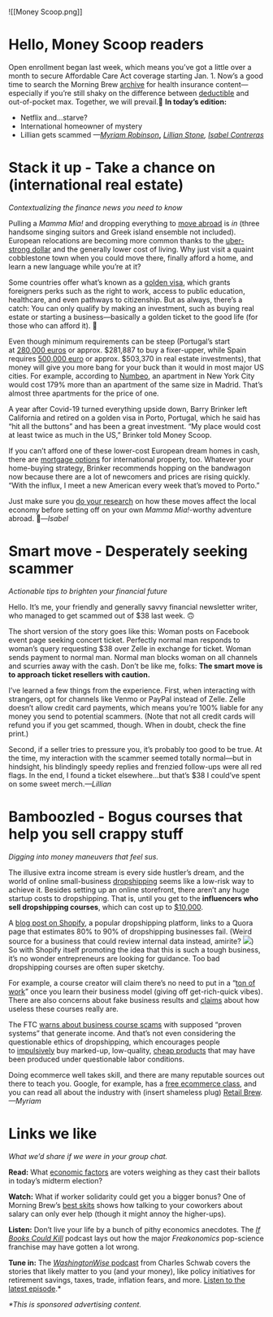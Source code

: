 ![[Money Scoop.png]]

# Hello, Money Scoop readers
Open enrollment began last week, which means you’ve got a little over a month to secure Affordable Care Act coverage starting Jan. 1. Now’s a good time to search the Morning Brew [archive](https://link.morningbrew.com/click/29634838.293298/aHR0cHM6Ly93d3cubW9ybmluZ2JyZXcuY29tL3NlYXJjaD9xPWhlYWx0aCUyMGluc3VyYW5jZSZzZWFyY2g9bmF2Jm1pZD0yMzBkZjcwMjQ3ZDk2NjZkMDM0MDk4MDljZTUxNjRkZA/6360d8c913646a717506c2efB5653f317) for health insurance content—especially if you’re still shaky on the difference between [deductible](https://link.morningbrew.com/click/29634838.293298/aHR0cHM6Ly93d3cubW9ybmluZ2JyZXcuY29tL21vbmV5LXNjb29wL3N0b3JpZXMvMjAyMi8wOS8yNi95b3UtcmUtb3V0LW9mLXBvY2tldD91dG1fY2FtcGFpZ249bXMmdXRtX21lZGl1bT1uZXdzbGV0dGVyJnV0bV9zb3VyY2U9bW9ybmluZ19icmV3Jm1pZD0yMzBkZjcwMjQ3ZDk2NjZkMDM0MDk4MDljZTUxNjRkZA/6360d8c913646a717506c2efB120f233a) and out-of-pocket max. Together, we will prevail.👶
**In today’s edition:**
-   Netflix and…starve?
-   International homeowner of mystery
-   Lillian gets scammed
_—[Myriam Robinson](https://link.morningbrew.com/click/29634838.293298/aHR0cHM6Ly90d2l0dGVyLmNvbS9teXJpYW1hbmRtb25leT91dG1fY2FtcGFpZ249bXMmdXRtX21lZGl1bT1uZXdzbGV0dGVyJnV0bV9zb3VyY2U9bW9ybmluZ19icmV3/6360d8c913646a717506c2efB27d201ac)_**,** _[Lillian Stone](https://link.morningbrew.com/click/29634838.293298/aHR0cDovL3R3aXR0ZXIuY29tL29yaWdpbmFsc3BpbnN0cj91dG1fY2FtcGFpZ249bXMmdXRtX21lZGl1bT1uZXdzbGV0dGVyJnV0bV9zb3VyY2U9bW9ybmluZ19icmV3/6360d8c913646a717506c2efB4b83bdea), [Isabel Contreras](https://link.morningbrew.com/click/29634838.293298/aHR0cHM6Ly90d2l0dGVyLmNvbS9jb250cmVyYXNuZXdzP3V0bV9jYW1wYWlnbj1tcyZ1dG1fbWVkaXVtPW5ld3NsZXR0ZXImdXRtX3NvdXJjZT1tb3JuaW5nX2JyZXc/6360d8c913646a717506c2efB10333354)_
# Stack it up - Take a chance on (international real estate)
_Contextualizing the finance news you need to know_

Pulling a _Mamma Mia!_ and dropping everything to [move abroad](https://link.morningbrew.com/click/29634838.293298/aHR0cHM6Ly93d3cuYmxvb21iZXJnLmNvbS9uZXdzL2FydGljbGVzLzIwMjItMDctMjAvYW1lcmljYW5zLW1vdmluZy10by1ldXJvcGUtaG91c2luZy1wcmljZXMtYW5kLXN0cm9uZy1kb2xsYXItZnVlbC1yZWxvY2F0aW9ucz9sZWFkU291cmNlPXV2ZXJpZnklMjB3YWxs/6360d8c913646a717506c2efB2932edd6) is _in_ (three handsome singing suitors and Greek island ensemble not included). European relocations are becoming more common thanks to the [uber-strong dollar](https://link.morningbrew.com/click/29634838.293298/aHR0cHM6Ly93d3cuYnVzaW5lc3NpbnNpZGVyLmNvbS9tb3N0LXBvcHVsYXItcGxhY2VzLWFtZXJpY2Fucy1idXktcmVhbC1lc3RhdGUtZXVyb3BlLWRvbGxhci1pbnZlc3RtZW50LTIwMjItOT91dG1fY2FtcGFpZ249bXMmdXRtX21lZGl1bT1uZXdzbGV0dGVyJnV0bV9zb3VyY2U9bW9ybmluZ19icmV3/6360d8c913646a717506c2efBfb07205b) and the generally lower cost of living. Why just visit a quaint cobblestone town when you could move there, finally afford a home, and learn a new language while you’re at it?

Some countries offer what’s known as a [golden visa](https://link.morningbrew.com/click/29634838.293298/aHR0cHM6Ly93d3cuZ29sZGVudmlzYXMuY29tL2NvdW50cnk_dXRtX2NhbXBhaWduPW1zJnV0bV9tZWRpdW09bmV3c2xldHRlciZ1dG1fc291cmNlPW1vcm5pbmdfYnJldw/6360d8c913646a717506c2efBcfc5dcea), which grants foreigners perks such as the right to work, access to public education, healthcare, and even pathways to citizenship. But as always, there’s a catch: You can only qualify by making an investment, such as buying real estate or starting a business—basically a golden ticket to the good life (for those who can afford it). 🎫

Even though minimum requirements can be steep (Portugal’s start at [280,000 euros](https://link.morningbrew.com/click/29634838.293298/aHR0cHM6Ly93d3cuZ29sZGVudmlzYXMuY29tL3BvcnR1Z2FsP3V0bV9jYW1wYWlnbj1tcyZ1dG1fbWVkaXVtPW5ld3NsZXR0ZXImdXRtX3NvdXJjZT1tb3JuaW5nX2JyZXc/6360d8c913646a717506c2efB80b9e2ae) or approx. $281,887 to buy a fixer-upper, while Spain requires [500,000 euro](https://link.morningbrew.com/click/29634838.293298/aHR0cHM6Ly93d3cuZ29sZGVudmlzYXMuY29tL3NwYWluP3V0bV9jYW1wYWlnbj1tcyZ1dG1fbWVkaXVtPW5ld3NsZXR0ZXImdXRtX3NvdXJjZT1tb3JuaW5nX2JyZXc/6360d8c913646a717506c2efBe4c6ef34) or approx. $503,370 in real estate investments), that money will give you more bang for your buck than it would in most major US cities. For example, according to [Numbeo](https://link.morningbrew.com/click/29634838.293298/aHR0cHM6Ly93d3cubnVtYmVvLmNvbS9jb3N0LW9mLWxpdmluZy9jaXR5X3ByaWNlX3JhbmtpbmdzP2l0ZW1JZD0xMDA/6360d8c913646a717506c2efBcee2658b), an apartment in New York City would cost 179% more than an apartment of the same size in Madrid. That’s almost three apartments for the price of one.

A year after Covid-19 turned everything upside down, Barry Brinker left California and retired on a golden visa in Porto, Portugal, which he said has “hit all the buttons” and has been a great investment. “My place would cost at least twice as much in the US,” Brinker told Money Scoop.

If you can’t afford one of these lower-cost European dream homes in cash, there are [mortgage options](https://link.morningbrew.com/click/29634838.293298/aHR0cHM6Ly9pbnRlcm5hdGlvbmFsc2VydmljZXMuaHNiYy5jb20vYnV5LXByb3BlcnR5LWFicm9hZC9ob3ctdG8tZmluYW5jZS1hbi1vdmVyc2Vhcy1wcm9wZXJ0eS8_dXRtX2NhbXBhaWduPW1zJnV0bV9tZWRpdW09bmV3c2xldHRlciZ1dG1fc291cmNlPW1vcm5pbmdfYnJldyNhcnJhbmdl/6360d8c913646a717506c2efB4d306c25) for international property, too. Whatever your home-buying strategy, Brinker recommends hopping on the bandwagon now because there are a lot of newcomers and prices are rising quickly. “With the influx, I meet a new American every week that’s moved to Porto.”

Just make sure you [do your research](https://link.morningbrew.com/click/29634838.293298/aHR0cHM6Ly93d3cubGF0aW1lcy5jb20vd29ybGQtbmF0aW9uL3N0b3J5LzIwMjItMDUtMTIvY2FsaWZvcm5pYS1leHBhdHMtcG9ydHVnYWwtcmVsb2NhdGlvbi1saXNib24_dXRtX2NhbXBhaWduPW1zJnV0bV9tZWRpdW09bmV3c2xldHRlciZ1dG1fc291cmNlPW1vcm5pbmdfYnJldw/6360d8c913646a717506c2efBb2472744) on how these moves affect the local economy before setting off on your own _Mamma Mia!_-worthy adventure abroad. 💃—_Isabel_
# Smart move - Desperately seeking scammer
_Actionable tips to brighten your financial future_

Hello. It’s me, your friendly and generally savvy financial newsletter writer, who managed to get scammed out of $38 last week. 🙃

The short version of the story goes like this: Woman posts on Facebook event page seeking concert ticket. Perfectly normal man responds to woman’s query requesting $38 over Zelle in exchange for ticket. Woman sends payment to normal man. Normal man blocks woman on all channels and scurries away with the cash. Don’t be like me, folks: **The smart move is to approach ticket resellers with caution.**

I’ve learned a few things from the experience. First, when interacting with strangers, opt for channels like Venmo or PayPal instead of Zelle. Zelle doesn’t allow credit card payments, which means you’re 100% liable for any money you send to potential scammers. (Note that not all credit cards will refund you if you get scammed, though. When in doubt, check the fine print.)

Second, if a seller tries to pressure you, it’s probably too good to be true. At the time, my interaction with the scammer seemed totally normal—but in hindsight, his blindingly speedy replies and frenzied follow-ups were all red flags. In the end, I found a ticket elsewhere…but that’s $38 I could’ve spent on some sweet merch._—Lillian_

# Bamboozled - Bogus courses that help you sell crappy stuff
_Digging into money maneuvers that feel sus._

The illusive extra income stream is every side hustler’s dream, and the world of online small-business [dropshipping](https://link.morningbrew.com/click/29634838.293298/aHR0cHM6Ly93d3cueW91dHViZS5jb20vd2F0Y2g_dj1wQnFMS1pSRHRxcw/6360d8c913646a717506c2efB81ac411c) seems like a low-risk way to achieve it. Besides setting up an online storefront, there aren’t any huge startup costs to dropshipping. That is, until you get to the **influencers who sell dropshipping courses**, which can cost up to [$10,000](https://link.morningbrew.com/click/29634838.293298/aHR0cHM6Ly93d3cuZHJvcHNoaXBsaWZlc3R5bGUuY29tL2Vjb21tZXJjZS1jb3Vyc2VzLz91dG1fY2FtcGFpZ249bXMmdXRtX21lZGl1bT1uZXdzbGV0dGVyJnV0bV9zb3VyY2U9bW9ybmluZ19icmV3/6360d8c913646a717506c2efB2968b543).

A [blog post on Shopify](https://link.morningbrew.com/click/29634838.293298/aHR0cHM6Ly93d3cuc2hvcGlmeS5jb20vYmxvZy9kcm9wc2hpcHBpbmctc3VjY2Vzcz91dG1fY2FtcGFpZ249bXMmdXRtX21lZGl1bT1uZXdzbGV0dGVyJnV0bV9zb3VyY2U9bW9ybmluZ19icmV3/6360d8c913646a717506c2efB28841c1a), a popular dropshipping platform, links to a Quora page that estimates 80% to 90% of dropshipping businesses fail. (Weird source for a business that could review internal data instead, amirite? ![](https://ci3.googleusercontent.com/proxy/zwig1j_afwi4ntwdsRMfGanztgR1pJ0TcKAd-OTT4KnKYqPMVZy8AxvbZWcqRdeT8F5lOlqQqEF1_vgjODAkZTJLz2gIeJagfK4LIROfDHWKl8VdZOU0CCbLcaOG4UpBhehCbLKQAhfh5cBUfshRn-2EmYBqXttLk-Y=s0-d-e1-ft#https://emojipedia-us.s3.dualstack.us-west-1.amazonaws.com/thumbs/120/apple/237/thinking-face_1f914.png)) So with Shopify itself promoting the idea that this is such a tough business, it’s no wonder entrepreneurs are looking for guidance. Too bad dropshipping courses are often super sketchy.

For example, a course creator will claim there’s no need to put in a “[ton of work](https://link.morningbrew.com/click/29634838.293298/aHR0cHM6Ly9jb3Vyc2VzLnRoZWx1eGVsaWZlYWNhZGVteS5jb20vY291cnNlcy91bHRpbWF0ZS1kcm9wc2hpcHBpbmc_dXRtX2NhbXBhaWduPW1zJnV0bV9tZWRpdW09bmV3c2xldHRlciZ1dG1fc291cmNlPW1vcm5pbmdfYnJldw/6360d8c913646a717506c2efB207da5ff)” once you learn their business model (giving off get-rich-quick vibes). There are also concerns about fake business results and [claims](https://link.morningbrew.com/click/29634838.293298/aHR0cHM6Ly93d3cud2lyZWQuY28udWsvYXJ0aWNsZS9kcm9wc2hpcHBpbmctaW5zdGFncmFtLWFkcz91dG1fY2FtcGFpZ249bXMmdXRtX21lZGl1bT1uZXdzbGV0dGVyJnV0bV9zb3VyY2U9bW9ybmluZ19icmV3/6360d8c913646a717506c2efBb0ac4a61) about how useless these courses really are.

The FTC [warns about business course scams](https://link.morningbrew.com/click/29634838.293298/aHR0cHM6Ly9jb25zdW1lci5mdGMuZ292L2FydGljbGVzL3doZW4tYnVzaW5lc3Mtb2ZmZXItb3ItY29hY2hpbmctcHJvZ3JhbS1zY2FtP3V0bV9jYW1wYWlnbj1tcyZ1dG1fbWVkaXVtPW5ld3NsZXR0ZXImdXRtX3NvdXJjZT1tb3JuaW5nX2JyZXc/6360d8c913646a717506c2efBa2837304) with supposed “proven systems” that generate income. And that’s not even considering the questionable ethics of dropshipping, which encourages people to [impulsively](https://link.morningbrew.com/click/29634838.293298/aHR0cHM6Ly9hbGlkcm9wc2hpcC5jb20vaW1wdWxzZS1wdXJjaGFzZS1zZWNyZXRzLz91dG1fY2FtcGFpZ249bXMmdXRtX21lZGl1bT1uZXdzbGV0dGVyJnV0bV9zb3VyY2U9bW9ybmluZ19icmV3/6360d8c913646a717506c2efB909fc409) buy marked-up, low-quality, [cheap products](https://link.morningbrew.com/click/29634838.293298/aHR0cHM6Ly93d3cuY25iYy5jb20vMjAyMS8wMi8wNi9kcm9wc2hpcHBlcnMtbWlkZGxlbWVuLXNlbGwtY2hlYXAtcHJvZHVjdHMtb24tc29jaWFsLW1lZGlhLmh0bWw_dXRtX2NhbXBhaWduPW1zJnV0bV9tZWRpdW09bmV3c2xldHRlciZ1dG1fc291cmNlPW1vcm5pbmdfYnJldw/6360d8c913646a717506c2efB8c90a288) that may have been produced under questionable labor conditions.

Doing ecommerce well takes skill, and there are many reputable sources out there to teach you. Google, for example, has a [free ecommerce class](https://link.morningbrew.com/click/29634838.293298/aHR0cHM6Ly9ncm93Lmdvb2dsZS9jZXJ0aWZpY2F0ZXMvZGlnaXRhbC1tYXJrZXRpbmctZWNvbW1lcmNlLz91dG1fc291cmNlPWdEaWdpdGFsJnV0bV9tZWRpdW09cGFpZGhhLWVuZyZ1dG1fY2FtcGFpZ249c2VtLXNrLWRtLWV4YS1nbHAtYnImdXRtX3Rlcm09ZnJlZSUyMGVjb21tZXJjZSUyMGNvdXJzZXMmZ2NsaWQ9Q2p3S0NBaUE5cUtiQmhBekVpd0FTNHllRFZSVmtWTUQzNE1FUXdlNm5kVGk5aXN0c0tvOFFrcDZjbExtMmxxVmhOVTYwVzU1VFNQenVSb0MzUE1RQXZEX0J3RSM_bW9kYWxfYWN0aXZlPW5vbmU/6360d8c913646a717506c2efB23a6998d), and you can read all about the industry with (insert shameless plug) [Retail Brew](https://link.morningbrew.com/click/29634838.293298/aHR0cHM6Ly93d3cucmV0YWlsYnJldy5jb20vP3V0bV9jYW1wYWlnbj1tcyZ1dG1fbWVkaXVtPW5ld3NsZXR0ZXImdXRtX3NvdXJjZT1tb3JuaW5nX2JyZXcmbWlkPTIzMGRmNzAyNDdkOTY2NmQwMzQwOTgwOWNlNTE2NGRk/6360d8c913646a717506c2efB27e56f47)._—Myriam_
# Links we like
_What we’d share if we were in your group chat._

**Read:** What [economic factors](https://link.morningbrew.com/click/29634838.293298/aHR0cHM6Ly93d3cudm94LmNvbS9wb2xpY3ktYW5kLXBvbGl0aWNzLzIwMjIvMTEvNi8yMzQ0MDg0MC9lY29ub215LWluZmxhdGlvbi1taWR0ZXJtcz91dG1fY2FtcGFpZ249bXMmdXRtX21lZGl1bT1uZXdzbGV0dGVyJnV0bV9zb3VyY2U9bW9ybmluZ19icmV3/6360d8c913646a717506c2efB95c77a36) are voters weighing as they cast their ballots in today’s midterm election?

**Watch:** What if worker solidarity could get you a bigger bonus? One of Morning Brew’s [best skits](https://link.morningbrew.com/click/29634838.293298/aHR0cHM6Ly93d3cudGlrdG9rLmNvbS9AbW9ybmluZ2JyZXcvdmlkZW8vNzE2MjE5NTAzNTI2NDQyMTE2Mz9pc19jb3B5X3VybD0xJmlzX2Zyb21fd2ViYXBwPXYxJmxhbmc9ZW4/6360d8c913646a717506c2efBbccf0912) shows how talking to your coworkers about salary can only ever help (though it might annoy the higher-ups).

**Listen:** Don’t live your life by a bunch of pithy economics anecdotes. The [_If Books Could Kill_](https://link.morningbrew.com/click/29634838.293298/aHR0cHM6Ly9vcGVuLnNwb3RpZnkuY29tL2VwaXNvZGUvNXdIcG9vR01Sc1NCclVIaFFaYk9acD9zaT1qeGc5TENoR1RZU0FsYzhXNVpvT3dn/6360d8c913646a717506c2efB52afe311) podcast lays out how the major _Freakonomics_ pop-science franchise may have gotten a lot wrong.

**Tune in:** The [_WashingtonWise_ podcast](https://link.morningbrew.com/click/29634838.293298/aHR0cHM6Ly9saW5rLmNodGJsLmNvbS8tUXBIa1JUaD91dG1fY2FtcGFpZ249bXMmdXRtX21lZGl1bT1uZXdzbGV0dGVyJnV0bV9zb3VyY2U9bW9ybmluZ19icmV3/6360d8c913646a717506c2efB0d8ad6e5) from Charles Schwab covers the stories that likely matter to you (and your money), like policy initiatives for retirement savings, taxes, trade, inflation fears, and more. [Listen to the latest episode](https://link.morningbrew.com/click/29634838.293298/aHR0cHM6Ly9saW5rLmNodGJsLmNvbS8tUXBIa1JUaD91dG1fY2FtcGFpZ249bXMmdXRtX21lZGl1bT1uZXdzbGV0dGVyJnV0bV9zb3VyY2U9bW9ybmluZ19icmV3/6360d8c913646a717506c2efC0d8ad6e5).*

_*This is sponsored advertising content._